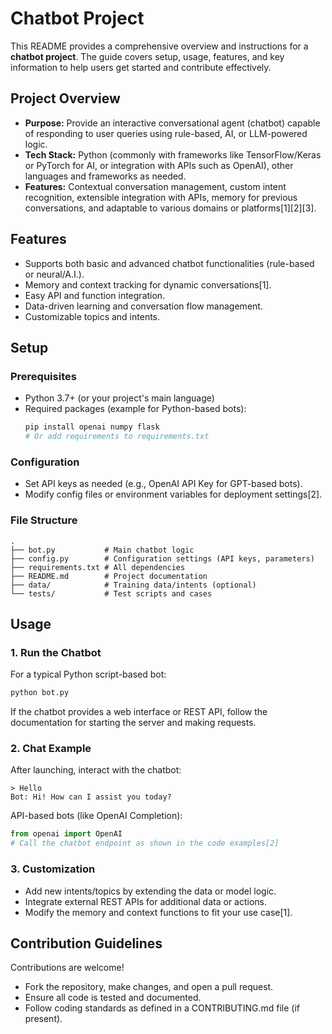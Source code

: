 # Chatbot Project

This README provides a comprehensive overview and instructions for a **chatbot project**. The guide covers setup, usage, features, and key information to help users get started and contribute effectively.

## Project Overview

- **Purpose:** Provide an interactive conversational agent (chatbot) capable of responding to user queries using rule-based, AI, or LLM-powered logic.
- **Tech Stack:** Python (commonly with frameworks like TensorFlow/Keras or PyTorch for AI, or integration with APIs such as OpenAI), other languages and frameworks as needed.
- **Features:** Contextual conversation management, custom intent recognition, extensible integration with APIs, memory for previous conversations, and adaptable to various domains or platforms[1][2][3].

## Features

- Supports both basic and advanced chatbot functionalities (rule-based or neural/A.I.).
- Memory and context tracking for dynamic conversations[1].
- Easy API and function integration.
- Data-driven learning and conversation flow management.
- Customizable topics and intents.

## Setup

### Prerequisites

- Python 3.7+ (or your project's main language)
- Required packages (example for Python-based bots):
  ```bash
  pip install openai numpy flask
  # Or add requirements to requirements.txt
  ```

### Configuration

- Set API keys as needed (e.g., OpenAI API Key for GPT-based bots).
- Modify config files or environment variables for deployment settings[2].

### File Structure

```plaintext
.
├── bot.py           # Main chatbot logic
├── config.py        # Configuration settings (API keys, parameters)
├── requirements.txt # All dependencies
├── README.md        # Project documentation
├── data/            # Training data/intents (optional)
└── tests/           # Test scripts and cases
```

## Usage

### 1. Run the Chatbot

For a typical Python script-based bot:
```bash
python bot.py
```
If the chatbot provides a web interface or REST API, follow the documentation for starting the server and making requests.

### 2. Chat Example

After launching, interact with the chatbot:
```
> Hello
Bot: Hi! How can I assist you today?
```
API-based bots (like OpenAI Completion):
```python
from openai import OpenAI
# Call the chatbot endpoint as shown in the code examples[2]
```

### 3. Customization

- Add new intents/topics by extending the data or model logic.
- Integrate external REST APIs for additional data or actions.
- Modify the memory and context functions to fit your use case[1].

## Contribution Guidelines

Contributions are welcome!
- Fork the repository, make changes, and open a pull request.
- Ensure all code is tested and documented.
- Follow coding standards as defined in a CONTRIBUTING.md file (if present).



